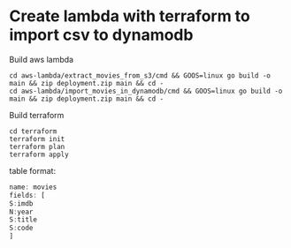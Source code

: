 # Create lambda with terraform  to import csv to dynamodb

Build aws lambda

```text
cd aws-lambda/extract_movies_from_s3/cmd && GOOS=linux go build -o main && zip deployment.zip main && cd -
cd aws-lambda/import_movies_in_dynamodb/cmd && GOOS=linux go build -o main && zip deployment.zip main && cd -
```

Build terraform

```text
cd terraform
terraform init
terraform plan
terraform apply
```

table format:

```js
name: movies
fields: [
S:imdb
N:year
S:title
S:code
]
```